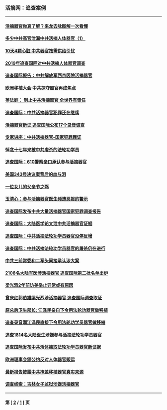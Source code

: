 ### 活摘网：追查案例
---
#### [活摘器官你真了解？来龙去脉图解一次看懂](../../pages/nf5880/n13013820.md?06170430) 
#### [多少中共高官泄漏中共活摘人体器官（1）](../../pages/nf5880/n12671234.md?06170430) 
#### [10天4颗心脏 中共器官按需供给引忧](../../pages/nf5880/n12326366.md?06170430) 
#### [2019年追查国际对中共活摘人体器官调查](../../pages/nf5880/n11917733.md?06170430) 
#### [追查国际报告：中共解放军西京医院活摘器官](../../pages/nf5880/n11838359.md?06170430) 
#### [欧洲移植大会 中共掠夺器官再成焦点](../../pages/nf5880/n11538883.md?06170430) 
#### [英法庭： 制止中共活摘器官 全世界有责任](../../pages/nf5880/n11330691.md?06170430) 
#### [追查国际：中共活摘器官犯罪还在继续](../../pages/nf5880/n11218301.md?06170430) 
#### [活摘器官新证 追查国际公布17个录音调查](../../pages/nf5880/n10897744.md?06170430) 
#### [专家讲座：中共活摘器官-国家犯罪罪证](../../pages/nf5880/n8828153.md?06170430) 
#### [悼念十七年来被中共虐杀的法轮功学员](../../pages/nf5880/n8124823.md?06170430) 
#### [追查国际：610警察亲口承认参与活摘器官](../../pages/nf5880/n8109067.md?06170430) 
#### [美国343号决议案背后的血与泪](../../pages/nf5880/n8020684.md?06170430) 
#### [一位女儿的父亲节之殇](../../pages/nf5880/n8014122.md?06170430) 
#### [玉清心：参与活摘器官医生频遭恶报的警示](../../pages/nf5880/n4637546.md?06170430) 
#### [追查国际发布中共大量活摘器官国家犯罪调查报告](../../pages/nf5880/n4613428.md?06170430) 
#### [追查国际：大陆医学论文泄中共活摘器官证据](../../pages/nf5880/n4608794.md?06170430) 
#### [追查国际：中共活摘法轮功学员器官没停反增](../../pages/nf5880/n4584075.md?06170430) 
#### [追查国际：中共活摘法轮功学员器官的屠杀仍在进行](../../pages/nf5880/n4299154.md?06170430) 
#### [中共三前常委和二军头间接承认涉大案](../../pages/nf5880/n4286244.md?06170430) 
#### [2108名大陆军医涉活摘器官 追查国际第二批名单出炉](../../pages/nf5880/n4284769.md?06170430) 
#### [梁光烈2年前访美举止异常或有原因](../../pages/nf5880/n4279686.md?06170430) 
#### [曾庆红郭伯雄梁光烈涉活摘器官 追查国际调查取证](../../pages/nf5880/n4278462.md?06170430) 
#### [原总后卫生部长: 江泽民亲自下令用法轮功器官做移植](../../pages/nf5880/n4263864.md?06170430) 
#### [追查录音曝江泽民直接下令用法轮功学员器官做移植](../../pages/nf5880/n4261268.md?06170430) 
#### [追查1814名大陆医生涉嫌参与活摘法轮功学员器官](../../pages/nf5880/n4259055.md?06170430) 
#### [追查国际发布中共活体摘取法轮功学员器官新证据](../../pages/nf5880/n4258255.md?06170430) 
#### [欧洲理事会颁公约反对人体器官贩运](../../pages/nf5880/n4206955.md?06170430) 
#### [最新报告披露中共掩盖移植器官真实来源](../../pages/nf5880/n4140084.md?06170430) 
#### [调查线索：吉林女子监狱涉嫌活摘器官](../../pages/nf5880/n4044366.md?06170430) 

---
#### 第 [ [2](./2.md?06170430) / [1](./1.md?06170430) ] 页
